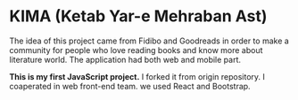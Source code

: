 # KIMA (Ketab Yar-e Mehraban Ast)
The idea of this project came from Fidibo and Goodreads in order to make a community for people who love reading books and know more about literature world.
The application had both web and mobile part.

**This is my first JavaScript project.**
I forked it from origin repository.
I coaperated in web front-end team. we used React and Bootstrap.
